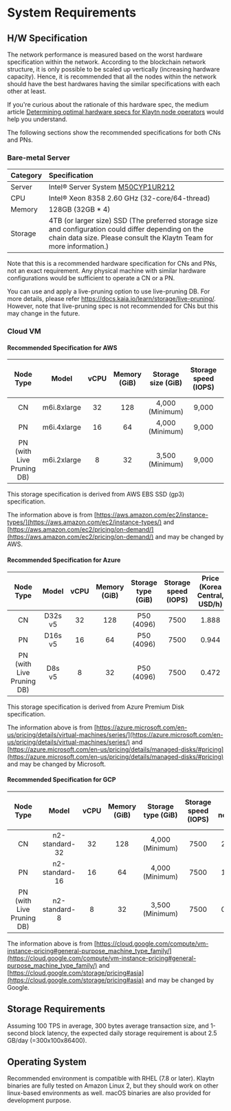 # System Requirements

## H/W Specification <a id="h-w-specification"></a>

The network performance is measured based on the worst hardware specification within the network. According to the blockchain network structure, it is only possible to be scaled up vertically (increasing hardware capacity). Hence, it is recommended that all the nodes within the network should have the best hardwares having the similar specifications with each other at least.

If you're curious about the rationale of this hardware spec, the medium article [Determining optimal hardware specs for Klaytn node operators](https://klaytn.foundation/node-operator-optimal-specs/) would help you understand.

The following sections show the recommended specifications for both CNs and PNs.

### Bare-metal Server <a id="bare-metal-server"></a>

| Category | Specification                                                                                                                                                                                                                                     |
| :------- | :------------------------------------------------------------------------------------------------------------------------------------------------------------------------------------------------------------------------------------------------ |
| Server   | Intel® Server System [M50CYP1UR212](https://www.intel.sg/content/www/xa/en/products/sku/214842/intel-server-system-m50cyp1ur212/specifications.html)                                                                                              |
| CPU      | Intel® Xeon 8358 2.60 GHz (32-core/64-thread)                                                                                                                                                                  |
| Memory   | 128GB (32GB \* 4)                                                                                                                                                                                                              |
| Storage  | 4TB (or larger size) SSD (The preferred storage size and configuration could differ depending on the chain data size. Please consult the Klaytn Team for more information.) |

Note that this is a recommended hardware specification for CNs and PNs, not an exact requirement. Any physical machine with similar hardware configurations would be sufficient to operate a CN or a PN.

You can use and apply a live-pruning option to use live-pruning DB. For more details, please refer https://docs.kaia.io/learn/storage/live-pruning/. However, note that live-pruning spec is not recommended for CNs but this may change in the future.

### Cloud VM <a id="cloud-vm"></a>

#### Recommended Specification for AWS<a id="recommended-specification-for-aws"></a>

|                   Node Type                  |            Model            | vCPU | Memory (GiB) | Storage size (GiB) | Storage speed (IOPS) | Price (Seoul region, USD/h) |
| :------------------------------------------: | :-------------------------: | :--: | :-----------------------------: | :-----------------------------------: | :-------------------------------------: | :--------------------------------------------: |
|                      CN                      | m6i.8xlarge |  32  |               128               |   4,000 (Minimum)  |                  9,000                  |              1.888             |
|                      PN                      | m6i.4xlarge |  16  |                64               |   4,000 (Minimum)  |                  9,000                  |              0.944             |
| PN (with Live Pruning DB) | m6i.2xlarge |   8  |                32               |   3,500 (Minimum)  |                  9,000                  |              0.472             |

This storage specification is derived from AWS EBS SSD (gp3) specification.

The information above is from [https://aws.amazon.com/ec2/instance-types/](https://aws.amazon.com/ec2/instance-types/) and [https://aws.amazon.com/ec2/pricing/on-demand/](https://aws.amazon.com/ec2/pricing/on-demand/) and may be changed by AWS.

#### Recommended Specification for Azure<a id="recommended-specification-for-azure"></a>

|                   Node Type                  |  Model  | vCPU | Memory (GiB) | Storage type (GiB) | Storage speed (IOPS) | Price (Korea Central, USD/h) |
| :------------------------------------------: | :-----: | :--: | :-----------------------------: | :-----------------------------------: | :-------------------------------------: | :---------------------------------------------: |
|                      CN                      | D32s v5 |  32  |               128               |     P50 (4096)     |                   7500                  |              1.888              |
|                      PN                      | D16s v5 |  16  |                64               |     P50 (4096)     |                   7500                  |              0.944              |
| PN (with Live Pruning DB) |  D8s v5 |   8  |                32               |     P50 (4096)     |                   7500                  |              0.472              |

This storage specification is derived from Azure Premium Disk specification.

The information above is from [https://azure.microsoft.com/en-us/pricing/details/virtual-machines/series/](https://azure.microsoft.com/en-us/pricing/details/virtual-machines/series/) and [https://azure.microsoft.com/en-us/pricing/details/managed-disks/#pricing](https://azure.microsoft.com/en-us/pricing/details/managed-disks/#pricing) and may be changed by Microsoft.

#### Recommended Specification for GCP<a id="recommended-specification-for-gcp"></a>

|                   Node Type                  |      Model     | vCPU | Memory (GiB) | Storage type (GiB) | Storage speed (IOPS) | Price (asia-northeast3, USD/h) |
| :------------------------------------------: | :------------: | :--: | :-----------------------------: | :-----------------------------------: | :-------------------------------------: | :-----------------------------------------------: |
|                      CN                      | n2-standard-32 |  32  |               128               |   4,000 (Minimum)  |                   7500                  |              2.032486             |
|                      PN                      | n2-standard-16 |  16  |                64               |   4,000 (Minimum)  |                   7500                  |              1.016243             |
| PN (with Live Pruning DB) |  n2-standard-8 |   8  |                32               |   3,500 (Minimum)  |                   7500                  |              0.508121             |

The information above is from [https://cloud.google.com/compute/vm-instance-pricing#general-purpose_machine_type_family/](https://cloud.google.com/compute/vm-instance-pricing#general-purpose_machine_type_family/) and [https://cloud.google.com/storage/pricing#asia](https://cloud.google.com/storage/pricing#asia) and may be changed by Google.

## Storage Requirements <a id="storage-requirements"></a>

Assuming 100 TPS in average, 300 bytes average transaction size, and 1-second block latency, the expected daily storage requirement is about 2.5 GB/day (=300x100x86400).

## Operating System <a id="operating-system"></a>

Recommended environment is compatible with RHEL (7.8 or later).
Klaytn binaries are fully tested on Amazon Linux 2, but they should work on other linux-based environments as well. macOS binaries are also provided for development purpose.
